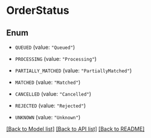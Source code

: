 # OrderStatus

## Enum


* `QUEUED` (value: `"Queued"`)

* `PROCESSING` (value: `"Processing"`)

* `PARTIALLY_MATCHED` (value: `"PartiallyMatched"`)

* `MATCHED` (value: `"Matched"`)

* `CANCELLED` (value: `"Cancelled"`)

* `REJECTED` (value: `"Rejected"`)

* `UNKNOWN` (value: `"Unknown"`)


[[Back to Model list]](../README.md#documentation-for-models) [[Back to API list]](../README.md#documentation-for-api-endpoints) [[Back to README]](../README.md)


